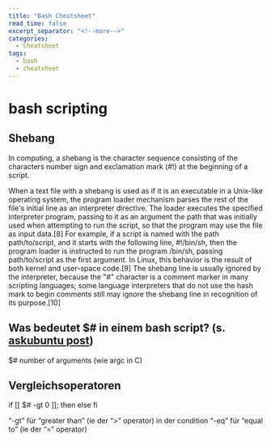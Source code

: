 ```yaml
---
title: "Bash Cheatsheet"
read_time: false
excerpt_separator: "<!--more-->"
categories:
  - Cheatsheet
tags:
  - bash 
  - cheatsheet
---
```


# bash scripting

## Shebang

In computing, a shebang is the character sequence consisting of the characters number sign and exclamation mark (#!) at the beginning of a script.

When a text file with a shebang is used as if it is an executable in a Unix-like operating system, the program loader mechanism parses the rest of the file's initial line as an interpreter directive. The loader executes the specified interpreter program, passing to it as an argument the path that was initially used when attempting to run the script, so that the program may use the file as input data.[8] For example, if a script is named with the path path/to/script, and it starts with the following line, #!/bin/sh, then the program loader is instructed to run the program /bin/sh, passing path/to/script as the first argument. In Linux, this behavior is the result of both kernel and user-space code.[9] 
The shebang line is usually ignored by the interpreter, because the "#" character is a comment marker in many scripting languages; some language interpreters that do not use the hash mark to begin comments still may ignore the shebang line in recognition of its purpose.[10] 

## Was bedeutet $# in einem bash script? (s. [askubuntu post](https://askubuntu.com/questions/939620/what-does-mean-in-bash))

$#
number of arguments (wie argc in C)

## Vergleichsoperatoren

if [[ $# -gt 0 ]]; then
else
fi

“-gt” für “greater than” (ie der “>” operator) in der condition
“-eq” für “equal to” (ie der “=“ operator)
